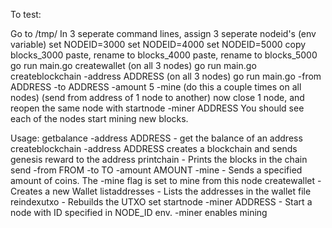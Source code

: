 To test:

Go to /tmp/ 
In 3 seperate command lines, assign 3 seperate nodeid's (env variable)
set NODEID=3000
set NODEID=4000
set NODEID=5000
copy blocks_3000
paste, rename to blocks_4000
paste, rename to blocks_5000
go run main.go createwallet (on all 3 nodes)
go run main.go createblockchain -address ADDRESS (on all 3 nodes)
go run main.go -from ADDRESS -to ADDRESS -amount 5 -mine (do this a couple times on all nodes) (send from address of 1 node to another)
now close 1 node, and reopen the same node with startnode -miner ADDRESS
You should see each of the nodes start mining new blocks.

Usage:
getbalance -address ADDRESS - get the balance of an address
createblockchain -address ADDRESS creates a blockchain and sends genesis reward to the address
printchain - Prints the blocks in the chain
send -from FROM -to TO -amount AMOUNT -mine - Sends a specified amount of coins. The -mine flag is set to mine from this node
createwallet - Creates a new Wallet
listaddresses - Lists the addresses in the wallet file
reindexutxo - Rebuilds the UTXO set
startnode -miner ADDRESS - Start a node with ID specified in NODE_ID env. -miner enables mining
